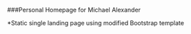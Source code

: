 ###Personal Homepage for Michael Alexander

*Static single landing page using modified Bootstrap template